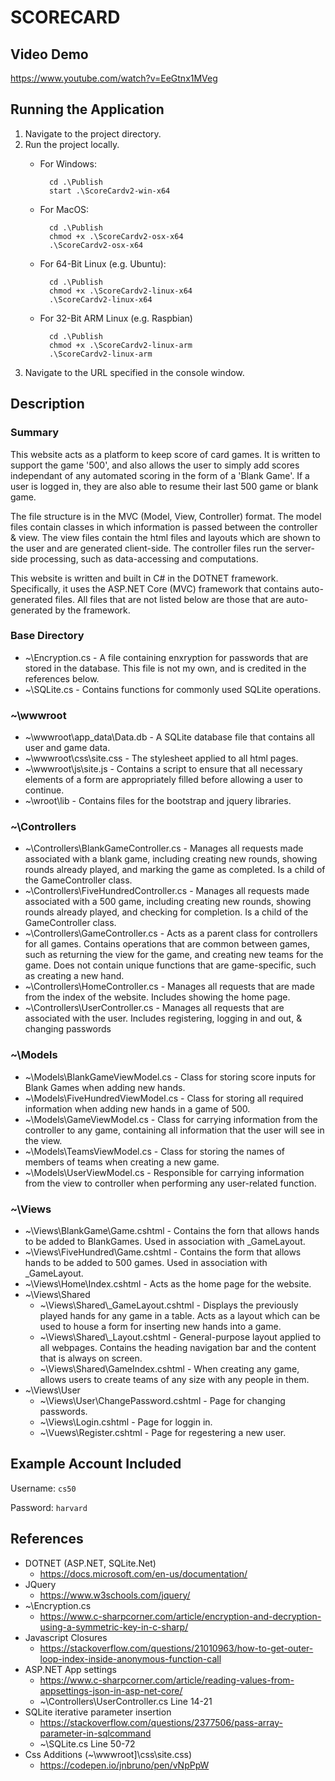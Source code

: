 ﻿# SCORECARD

## Video Demo

<https://www.youtube.com/watch?v=EeGtnx1MVeg>

## Running the Application

1. Navigate to the project directory.
2. Run the project locally.
	- For Windows:

			cd .\Publish
			start .\ScoreCardv2-win-x64

	- For MacOS:

			cd .\Publish
			chmod +x .\ScoreCardv2-osx-x64
			.\ScoreCardv2-osx-x64

	- For 64-Bit Linux (e.g. Ubuntu):

			cd .\Publish
			chmod +x .\ScoreCardv2-linux-x64
			.\ScoreCardv2-linux-x64

	- For 32-Bit ARM Linux (e.g. Raspbian)

			cd .\Publish
			chmod +x .\ScoreCardv2-linux-arm
			.\ScoreCardv2-linux-arm

3. Navigate to the URL specified in the console window.

## Description

### Summary

This website acts as a platform to keep score of card games. It is written to support the game '500', and also allows the user to simply add scores independant of any automated
scoring in the form of a 'Blank Game'. If a user is logged in, they are also able to resume their last 500 game or blank game.

The file structure is in the MVC (Model, View, Controller) format. The model files contain classes in which information is passed between the controller & view. The view files
contain the html files and layouts which are shown to the user and are generated client-side. The controller files run the server-side processing, such as data-accessing and
computations.

This website is written and built in C# in the DOTNET framework. Specifically, it uses the ASP.NET Core (MVC) framework that contains auto-generated files. All files that are not listed
below are those that are auto-generated by the framework.

### Base Directory

- ~\Encryption.cs - A file containing enxryption for passwords that are stored in the database. This file is not my own, and is credited in the references below.
- ~\SQLite.cs - Contains functions for commonly used SQLite operations.

### ~\wwwroot

- ~\wwwroot\app_data\Data.db - A SQLite database file that contains all user and game data.
- ~\wwwroot\css\site.css - The stylesheet applied to all html pages.
- ~\wwwroot\js\site.js - Contains a script to ensure that all necessary elements of a form are appropriately filled before allowing a user to continue.
- ~\wroot\lib - Contains files for the bootstrap and jquery libraries.

### ~\Controllers

- ~\Controllers\BlankGameController.cs - Manages all requests made associated with a blank game, including creating new rounds, showing rounds already played, and marking the game as 
completed. Is a child of the GameController class.
- ~\Controllers\FiveHundredController.cs - Manages all requests made associated with a 500 game, including creating new rounds, showing rounds already played, and checking for completion. Is a child of the GameController class.
- ~\Controllers\GameController.cs - Acts as a parent class for controllers for all games. Contains operations that are common between games, such as returning the view for the game, and creating new teams for the game. Does not contain unique functions that are game-specific, such as creating a new hand.
- ~\Controllers\HomeController.cs - Manages all requests that are made from the index of the website. Includes showing the home page.
- ~\Controllers\UserController.cs - Manages all requests that are associated with the user. Includes registering, logging in and out, & changing passwords

### ~\Models

- ~\Models\BlankGameViewModel.cs - Class for storing score inputs for Blank Games when adding new hands.
- ~\Models\FiveHundredViewModel.cs - Class for storing all required information when adding new hands in a game of 500.
- ~\Models\GameViewModel.cs - Class for carrying information from the controller to any game, containing all information that the user will see in the view.
- ~\Models\TeamsViewModel.cs - Class for storing the names of members of teams when creating a new game.
- ~\Models\UserViewModel.cs - Responsible for carrying information from the view to controller when performing any user-related function.

### ~\Views

- ~\Views\BlankGame\Game.cshtml - Contains the forn that allows hands to be added to BlankGames. Used in association with _GameLayout.
- ~\Views\FiveHundred\Game.cshtml - Contains the form that allows hands to be added to 500 games. Used in association with _GameLayout.
- ~\Views\Home\Index.cshtml - Acts as the home page for the website.
- ~\Views\Shared
	- ~\Views\Shared\\_GameLayout.cshtml - Displays the previously played hands for any game in a table. Acts as a layout which can be used to house a form for inserting new hands
	into a game.
	- ~\Views\Shared\\_Layout.cshtml - General-purpose layout applied to all webpages. Contains the heading navigation bar and the content that is always on screen.
	- ~\Views\Shared\GameIndex.cshtml - When creating any game, allows users to create teams of any size with any people in them.
- ~\Views\User
	- ~\Views\User\ChangePassword.cshtml - Page for changing passwords.
	- ~\Views\Login.cshtml - Page for loggin in.
	- ~\Vuews\Register.cshtml - Page for regestering a new user.

## Example Account Included

Username: `cs50`

Password: `harvard`

## References

- DOTNET (ASP.NET, SQLite.Net)
	- https://docs.microsoft.com/en-us/documentation/
- JQuery
	- https://www.w3schools.com/jquery/
- ~\Encryption.cs
	- https://www.c-sharpcorner.com/article/encryption-and-decryption-using-a-symmetric-key-in-c-sharp/
- Javascript Closures
	- https://stackoverflow.com/questions/21010963/how-to-get-outer-loop-index-inside-anonymous-function-call
- ASP.NET App settings
	- https://www.c-sharpcorner.com/article/reading-values-from-appsettings-json-in-asp-net-core/
	- ~\Controllers\UserController.cs Line 14-21
- SQLite iterative parameter insertion
	- https://stackoverflow.com/questions/2377506/pass-array-parameter-in-sqlcommand
	- ~\SQLite.cs Line 50-72
- Css Additions (~\wwwroot]\css\site.css)
	- https://codepen.io/jnbruno/pen/vNpPpW